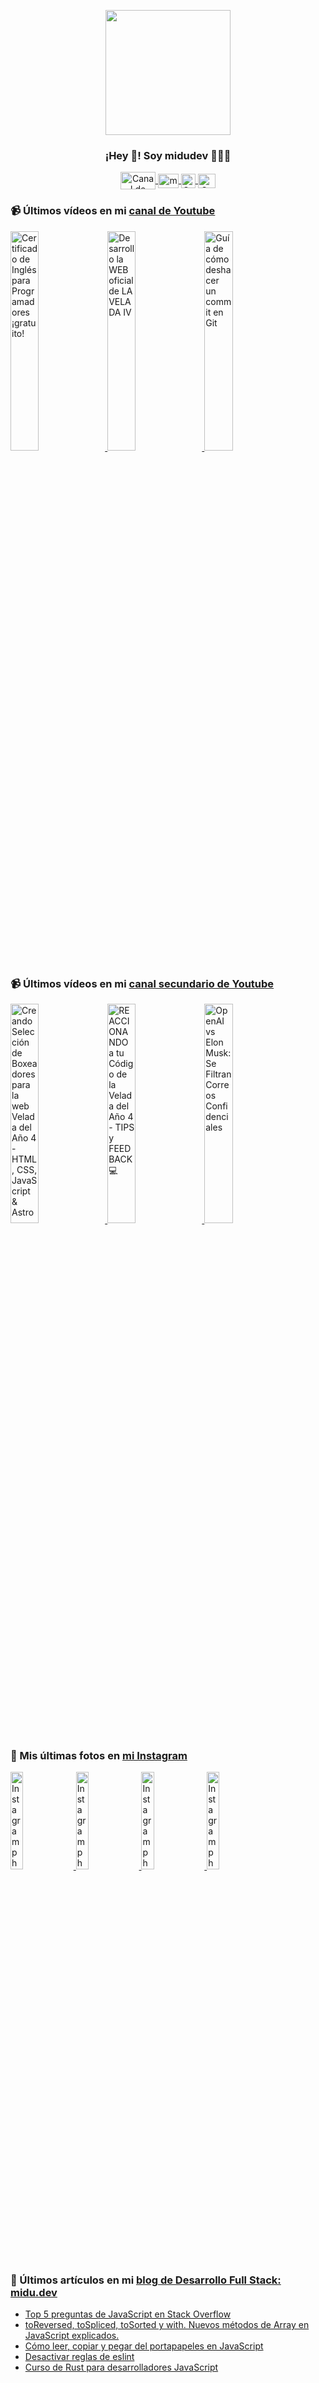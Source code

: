 <p align="center" width="300">
   <img align="center" width="200" src="https://user-images.githubusercontent.com/1561955/106762302-fda9de00-6635-11eb-99be-3ef744e60c0e.png" />
   <h3 align="center">¡Hey 👋! Soy midudev 👨🏻‍💻</h3>
</p>

<p align="center">
   <a href="https://twitch.tv/midudev" target="blank">
    <img align="center" src="https://upload.wikimedia.org/wikipedia/commons/c/ce/Twitch_logo_2019.svg" alt="Canal de Twitch de midudev" height="28px" width="56px" />
  </a>
  <span style="width: 8px;"> </span>
   <a href="https://youtube.com/midudev" target="blank">
    <img align="center" src="https://upload.wikimedia.org/wikipedia/commons/0/09/YouTube_full-color_icon_%282017%29.svg" alt="midudev" height="23px" width="33px" />
  </a>
  <span style="width: 8px;"> </span>
  <a href="https://instagram.com/midu.dev" target="blank">
    <img align="center" src="https://upload.wikimedia.org/wikipedia/commons/e/e7/Instagram_logo_2016.svg" alt="Canal de Instagram de midu.dev" height="23px" width="23px" />
  </a>
  <span style="width: 8px;"> </span>
  <a href="https://twitter.com/midudev" target="blank">
    <img align="center" src="https://upload.wikimedia.org/wikipedia/commons/thumb/6/6f/Logo_of_Twitter.svg/2491px-Logo_of_Twitter.svg.png" alt="Canal de Twitter de midudev" height="23px" width="28px" />
  </a>
</p>

### 📹 Últimos vídeos en mi [canal de Youtube](https://youtube.com/midudev?sub_confirmation=1)

<a href='https://youtu.be/LL8t2mqgJHs' target='_blank'>
  <img width='30%' src='https://img.youtube.com/vi/LL8t2mqgJHs/mqdefault.jpg' alt='Certificado de Inglés para Programadores ¡gratuito!' />
</a>
<a href='https://youtu.be/MY6A_w_FECw' target='_blank'>
  <img width='30%' src='https://img.youtube.com/vi/MY6A_w_FECw/mqdefault.jpg' alt='Desarrollo la WEB oficial de LA VELADA IV' />
</a>
<a href='https://youtu.be/Ocz-_cvKijk' target='_blank'>
  <img width='30%' src='https://img.youtube.com/vi/Ocz-_cvKijk/mqdefault.jpg' alt='Guía de cómo deshacer un commit en Git' />
</a>

### 📹 Últimos vídeos en mi [canal secundario de Youtube](https://youtube.com/midulive?sub_confirmation=1)

<a href='https://youtu.be/y_vO_m7-XNg' target='_blank'>
  <img width='30%' src='https://img.youtube.com/vi/y_vO_m7-XNg/mqdefault.jpg' alt='Creando Selección de Boxeadores para la web Velada del Año 4 - HTML, CSS, JavaScript & Astro' />
</a>
<a href='https://youtu.be/Y0HdDZRO6Fc' target='_blank'>
  <img width='30%' src='https://img.youtube.com/vi/Y0HdDZRO6Fc/mqdefault.jpg' alt='REACCIONANDO a tu Código de la Velada del Año 4 - TIPS y FEEDBACK 💻' />
</a>
<a href='https://youtu.be/8laMnB4ulDg' target='_blank'>
  <img width='30%' src='https://img.youtube.com/vi/8laMnB4ulDg/mqdefault.jpg' alt='OpenAI vs Elon Musk: Se Filtran Correos Confidenciales' />
</a>

### 📸 Mis últimas fotos en [mi Instagram](https://instagram.com/midu.dev)

<a href='https://instagram.com/p/C0CN7G_tqtL' target='_blank'>
  <img width='20%' src='https://instagram.fkiv2-1.fna.fbcdn.net/v/t51.29350-15/404570989_310584011839619_4181433579164759611_n.jpg?stp=dst-jpg_e15_fr_p1080x1080&_nc_ht=instagram.fkiv2-1.fna.fbcdn.net&_nc_cat=111&_nc_ohc=AGi5LO-LiicAX9KfKUV&edm=APU89FABAAAA&ccb=7-5&oh=00_AfAOuETwRZ7kUub49P-4A5YsUQjDGHubRkJgvdCptsTo1w&oe=65F11F5D&_nc_sid=bc0c2c' alt='Instagram photo' />
</a>
<a href='https://instagram.com/p/C4Vyblgtgrt' target='_blank'>
  <img width='20%' src='https://instagram.fkiv2-1.fna.fbcdn.net/v/t39.30808-6/432228490_18222276910277303_8652472766349080474_n.jpg?stp=dst-jpg_e35_p1080x1080_sh0.08&_nc_ht=instagram.fkiv2-1.fna.fbcdn.net&_nc_cat=111&_nc_ohc=hmRD3bY7RLoAX-3VSoE&edm=APU89FAAAAAA&ccb=7-5&oh=00_AfBpQj9SMhEZDgRiq1UfQ5RJ3Ne3zfwbGQxVg33YYPBW8g&oe=65F4FD09&_nc_sid=bc0c2c' alt='Instagram photo' />
</a>
<a href='https://instagram.com/p/C4N-fKZp8tj' target='_blank'>
  <img width='20%' src='https://instagram.fkiv2-1.fna.fbcdn.net/v/t51.29350-15/431274002_3704795266513385_4025328631507335648_n.jpg?stp=dst-jpg_e15_fr_p1080x1080&_nc_ht=instagram.fkiv2-1.fna.fbcdn.net&_nc_cat=105&_nc_ohc=9RIYUvXlMmAAX-yhgI3&edm=APU89FABAAAA&ccb=7-5&oh=00_AfDs7u6EPWfNIJcW7JvsES86GXsyHFRXGtRaOPdhaeZvpQ&oe=65F109AD&_nc_sid=bc0c2c' alt='Instagram photo' />
</a>
<a href='https://instagram.com/p/C4LX8-qNP-_' target='_blank'>
  <img width='20%' src='https://instagram.fkiv2-1.fna.fbcdn.net/v/t51.29350-15/431721618_1394584368087592_4186420367039399118_n.jpg?stp=dst-jpg_e15&_nc_ht=instagram.fkiv2-1.fna.fbcdn.net&_nc_cat=104&_nc_ohc=yhDsGEpdlDIAX-ZEomS&edm=APU89FABAAAA&ccb=7-5&oh=00_AfCDEA34DQAJsnC2zPS0f-KLWp5BLq8Sek1yNxkk32Vk4A&oe=65F08B90&_nc_sid=bc0c2c' alt='Instagram photo' />
</a>

### 📝 Últimos artículos en mi [blog de Desarrollo Full Stack: midu.dev](https://midu.dev)
- [Top 5 preguntas de JavaScript en Stack Overflow](https://midu.dev/top-5-preguntas-javascript-stack-overflow/)
- [toReversed, toSpliced, toSorted y with. Nuevos métodos de Array en JavaScript explicados.](https://midu.dev/to-reversed-to-spliced-to-sorted-with/)
- [Cómo leer, copiar y pegar del portapapeles en JavaScript](https://midu.dev/leer-copiar-pegar-portapapeles-javascript/)
- [Desactivar reglas de eslint](https://midu.dev/desactivar-reglas-eslint/)
- [Curso de Rust para desarrolladores JavaScript](https://midu.dev/rust-para-desarrolladores-javascript/)